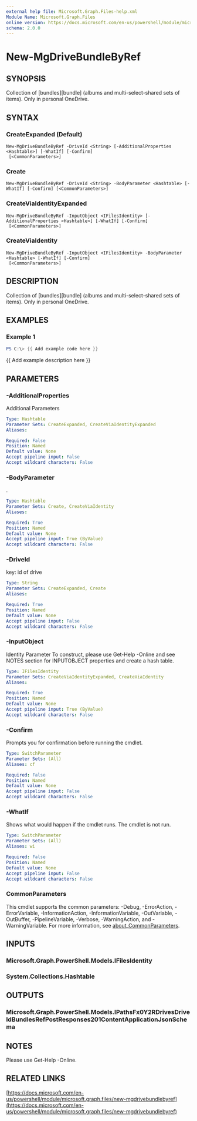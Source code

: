 ```yaml
---
external help file: Microsoft.Graph.Files-help.xml
Module Name: Microsoft.Graph.Files
online version: https://docs.microsoft.com/en-us/powershell/module/microsoft.graph.files/new-mgdrivebundlebyref
schema: 2.0.0
---
```


# New-MgDriveBundleByRef

## SYNOPSIS
Collection of \[bundles\]\[bundle\] (albums and multi-select-shared sets of items).
Only in personal OneDrive.

## SYNTAX

### CreateExpanded (Default)
```
New-MgDriveBundleByRef -DriveId <String> [-AdditionalProperties <Hashtable>] [-WhatIf] [-Confirm]
 [<CommonParameters>]
```

### Create
```
New-MgDriveBundleByRef -DriveId <String> -BodyParameter <Hashtable> [-WhatIf] [-Confirm] [<CommonParameters>]
```

### CreateViaIdentityExpanded
```
New-MgDriveBundleByRef -InputObject <IFilesIdentity> [-AdditionalProperties <Hashtable>] [-WhatIf] [-Confirm]
 [<CommonParameters>]
```

### CreateViaIdentity
```
New-MgDriveBundleByRef -InputObject <IFilesIdentity> -BodyParameter <Hashtable> [-WhatIf] [-Confirm]
 [<CommonParameters>]
```

## DESCRIPTION
Collection of \[bundles\]\[bundle\] (albums and multi-select-shared sets of items).
Only in personal OneDrive.

## EXAMPLES

### Example 1
```powershell
PS C:\> {{ Add example code here }}
```

{{ Add example description here }}

## PARAMETERS

### -AdditionalProperties
Additional Parameters

```yaml
Type: Hashtable
Parameter Sets: CreateExpanded, CreateViaIdentityExpanded
Aliases:

Required: False
Position: Named
Default value: None
Accept pipeline input: False
Accept wildcard characters: False
```

### -BodyParameter
.

```yaml
Type: Hashtable
Parameter Sets: Create, CreateViaIdentity
Aliases:

Required: True
Position: Named
Default value: None
Accept pipeline input: True (ByValue)
Accept wildcard characters: False
```

### -DriveId
key: id of drive

```yaml
Type: String
Parameter Sets: CreateExpanded, Create
Aliases:

Required: True
Position: Named
Default value: None
Accept pipeline input: False
Accept wildcard characters: False
```

### -InputObject
Identity Parameter
To construct, please use Get-Help -Online and see NOTES section for INPUTOBJECT properties and create a hash table.

```yaml
Type: IFilesIdentity
Parameter Sets: CreateViaIdentityExpanded, CreateViaIdentity
Aliases:

Required: True
Position: Named
Default value: None
Accept pipeline input: True (ByValue)
Accept wildcard characters: False
```

### -Confirm
Prompts you for confirmation before running the cmdlet.

```yaml
Type: SwitchParameter
Parameter Sets: (All)
Aliases: cf

Required: False
Position: Named
Default value: None
Accept pipeline input: False
Accept wildcard characters: False
```

### -WhatIf
Shows what would happen if the cmdlet runs.
The cmdlet is not run.

```yaml
Type: SwitchParameter
Parameter Sets: (All)
Aliases: wi

Required: False
Position: Named
Default value: None
Accept pipeline input: False
Accept wildcard characters: False
```

### CommonParameters
This cmdlet supports the common parameters: -Debug, -ErrorAction, -ErrorVariable, -InformationAction, -InformationVariable, -OutVariable, -OutBuffer, -PipelineVariable, -Verbose, -WarningAction, and -WarningVariable. For more information, see [about_CommonParameters](http://go.microsoft.com/fwlink/?LinkID=113216).

## INPUTS

### Microsoft.Graph.PowerShell.Models.IFilesIdentity
### System.Collections.Hashtable
## OUTPUTS

### Microsoft.Graph.PowerShell.Models.IPathsFx0Y2RDrivesDriveIdBundlesRefPostResponses201ContentApplicationJsonSchema
## NOTES
Please use Get-Help -Online.

## RELATED LINKS

[https://docs.microsoft.com/en-us/powershell/module/microsoft.graph.files/new-mgdrivebundlebyref](https://docs.microsoft.com/en-us/powershell/module/microsoft.graph.files/new-mgdrivebundlebyref)

